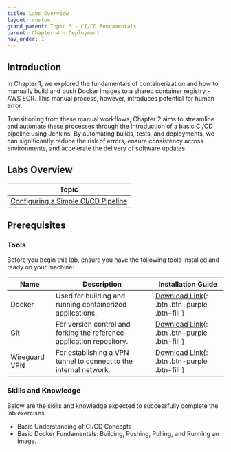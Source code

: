 ```yaml
---
title: Labs Overview
layout: custom
grand_parent: Topic 3 - CI/CD Fundamentals
parent: Chapter 4 - Deployment
nav_order: 1
---
```


## Introduction
In Chapter 1, we explored the fundamentals of containerization and how to manually build and push Docker images to a shared container registry - AWS ECR. This manual process, however, introduces potential for human error.

Transitioning from these manual workflows, Chapter 2 aims to streamline and automate these processes through the introduction of a basic CI/CD pipeline using Jenkins. By automating builds, tests, and deployments, we can significantly reduce the risk of errors, ensure consistency across environments, and accelerate the delivery of software updates.

## Labs Overview

| Topic                                          |
|------------------------------------------------|
| [Configuring a Simple CI/CD Pipeline](deployment-lab-1)  |

## Prerequisites

### Tools

Before you begin this lab, ensure you have the following tools installed and ready on your machine:

| Name          | Description                                                                                    | Installation Guide |
|---------------| ---------------------------------------------------------------------------------------------- | ------------------ |
| Docker        | Used for building and running containerized applications.                                      | [Download Link](https://docs.docker.com/get-docker/){: .btn .btn-purple .btn-fill } |
| Git           | For version control and forking the reference application repository.                          | [Download Link](https://git-scm.com/downloads){: .btn .btn-purple .btn-fill }|
| Wireguard VPN | For establishing a VPN tunnel to connect to the internal network.                              | [Download Link](https://www.wireguard.com/install/){: .btn .btn-purple .btn-fill } |

### Skills and Knowledge
Below are the skills and knowledge expected to successfully complete the lab exercises:
- Basic Understanding of CI/CD Concepts
- Basic Docker Fundamentals: Building, Pushing, Pulling, and Running an image.
